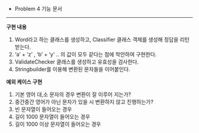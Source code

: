 - Problem 4 기능 문서
---

**구현 내용**

1. Word라고 하는 클래스를 생성하고, Classifier 클래스 객체를 생성해 정답을 리턴받는다.
  1. ‘a’ + ‘z’ , ‘b’ + ‘y’ .. 의 값이 모두 같다는 점에 착안하여 구현한다.
2. ValidateChecker 클래스를 생성하고 유효성을 검사한다.
3. Stringbuilder를 이용해 변환된 문자들을 이어붙인다.

**예외 케이스 구현**

1. 기본 영어 대,소 문자의 경우 변환이 잘 이루어 지는가?
2. 중간중간 영어가 아닌 문자가 있을 시 변환하지 않고 진행하는가?
3. 빈 문자열이 들어오는 경우
4. 길이 1000 문자열이 들어오는 경우
5. 길이 1000 이상 문자열이 들어오는 경우